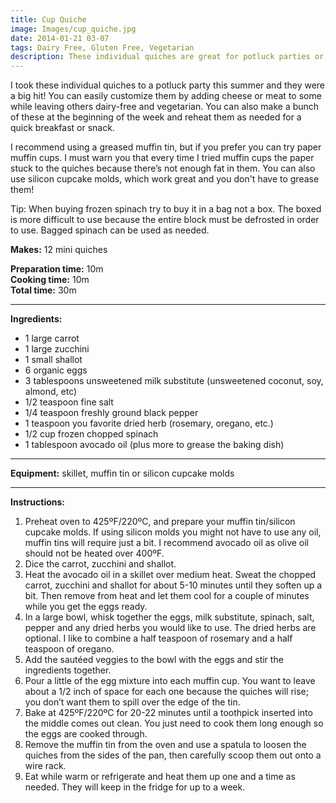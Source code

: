 ```yaml
---
title: Cup Quiche
image: Images/cup_quiche.jpg
date: 2014-01-21 03-07
tags: Dairy Free, Gluten Free, Vegetarian
description: These individual quiches are great for potluck parties or on-the-go breakfasts. Just keep them in the fridge and reheat them as needed throughout the week.
---
```

I took these individual quiches to a potluck party this summer and they were a big hit! You can easily customize them by adding cheese or meat to some while leaving others dairy-free and vegetarian. You can also make a bunch of these at the beginning of the week and reheat them as needed for a quick breakfast or snack.

I recommend using a greased muffin tin, but if you prefer you can try paper muffin cups. I must warn you that every time I tried muffin cups the paper stuck to the quiches because there’s not enough fat in them. You can also use silicon cupcake molds, which work great and you don't have to grease them!

Tip: When buying frozen spinach try to buy it in a bag not a box. The boxed is more difficult to use because the entire block must be defrosted in order to use. Bagged spinach can be used as needed.

**Makes:** 12 mini quiches

**Preparation time:** 10m  
**Cooking time:** 10m  
**Total time:** 30m

---

**Ingredients:**

- 1 large carrot
- 1  large zucchini
- 1 small shallot
- 6 organic eggs
- 3 tablespoons unsweetened milk substitute (unsweetened coconut, soy, almond, etc)
- 1/2 teaspoon fine salt
- 1/4 teaspoon freshly ground black pepper
- 1 teaspoon you favorite dried herb (rosemary, oregano, etc.)
- 1/2 cup frozen chopped spinach
- 1 tablespoon avocado oil (plus more to grease the baking dish)


---

**Equipment:** skillet, muffin tin or silicon cupcake molds

---

**Instructions:**

1. Preheat oven to 425ºF/220ºC, and prepare your muffin tin/silicon cupcake molds. If using silicon molds you might not have to use any oil, muffin tins will require just a bit. I recommend avocado oil as olive oil should not be heated over 400ºF.
1. Dice the carrot, zucchini and shallot. 
1. Heat the avocado oil in a skillet over medium heat. Sweat the chopped carrot, zucchini and shallot for about 5-10 minutes until they soften up a bit. Then remove from heat and let them cool for a couple of minutes while you get the eggs ready.
1. In a large bowl, whisk together the eggs, milk substitute, spinach, salt, pepper and any dried herbs you would like to use. The dried herbs are optional. I like to combine a half teaspoon of rosemary and a half teaspoon of oregano. 
1. Add the sautéed veggies to the bowl with the eggs and stir the ingredients together.
1. Pour a little of the egg mixture into each muffin cup. You want to leave about a 1/2 inch of space for each one because the quiches will rise; you don’t want them to spill over the edge of the tin. 
1. Bake at 425ºF/220ºC for 20-22 minutes until a toothpick inserted into the middle comes out clean. You just need to cook them long enough so the eggs are cooked through.
1. Remove the muffin tin from the oven and use a spatula to loosen the quiches from the sides of the pan, then carefully scoop them out onto a wire rack. 
1. Eat while warm or refrigerate and heat them up one and a time as needed. They will keep in the fridge for up to a week.

